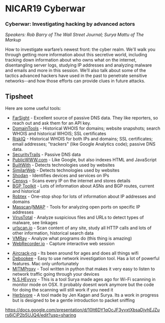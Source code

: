 # NICAR19 Cyberwar

### Cyberwar: Investigating hacking by advanced actors
*Speakers: Rob Barry of The Wall Street Journal; Surya Mattu of The Markup*

How to investigate warfare’s newest front: the cyber realm. We'll walk you through getting more information about this secretive world, including tracking down information about who owns what on the internet, disentangling server logs, studying IP addresses and analyzing malware and emails and more in this session. We’ll also talk about some of the tactics advanced hackers have used in the past to penetrate sensitive networks--and how those efforts can provide clues in future attacks.

## Tipsheet

Here are some useful tools:

* [FarSight](https://www.farsightsecurity.com/solutions/) - Excellent source of passive DNS data. They like reporters, so reach out and ask them for an API key.
* [DomainTools](http://domaintools.com) - Historical WHOIS for domains; website snapshots; search WHOIS and historical WHOIS; SSL certificates
* [RiskIQ](https://community.riskiq.com/home) - Historical WHOIS for both IPs and domains; SSL certificates; email addresses; "trackers" (like Google Analytics code); passive DNS data.
* [SecurityTrails](https://securitytrails.com/) - Passive DNS data
* [PublicWWW.com](https://publicwww.com/) - Like Google, but also indexes HTML and JavaScript
* [BuiltWith](https://builtwith.com/) - Detects technologies used by websites
* [SimilarWeb](https://www.similarweb.com/) - Detects technologies used by websites
* [Shodan](https://www.shodan.io/) - Identifies devices and services on IPs
* [Censys](https://censys.io/) - Scans every IP on the internet and stores details
* [BGP Toolkit](https://bgp.he.net/) - Lots of information about ASNs and BGP routes, current and historical
* [Robtex](https://www.robtex.com/) - One-stop shop for lots of information about IP addresses and domains
* [Masscan](https://github.com/robertdavidgraham/masscan)/[NMAP](https://nmap.org/) - Tools for analyzing open ports on specific IP addresses
* [VirusTotal](https://www.virustotal.com/) - Analyze suspicious files and URLs to detect types of malware, see linkages
* [urlscan.io](https://urlscan.io/) - Scan content of any site, study all HTTP calls and lots of other information, historical search data
* [VMRay](https://www.vmray.com/) - Analyze what programs do (this thing is amazing)
* [WebRecorder.io](https://webrecorder.io/) - Capture interactive web session

- [Aircrack-ng](https://www.aircrack-ng.org) - Its been around for ages and does all things wifi	
- [Debookee](https://debookee.com/) - Easy to use network investigation tool. Has a lot of powerful features. Mac only unfortunately 
- [MITMProxy](https://mitmproxy.org) - Tool written in python that makes it very easy to listen to network traffic going through your devices
- [N.S.HEyyyy](https://github.com/samatt/nsheyy_gui/releases) - This is a tool Surya made ages ago for Wi-Fi scanning in monitor mode on OSX. It probably doesnt work anymore but the code for doing the scanning will still work if you need it
- [Herbivore](https://github.com/samatt/herbivore) - A tool made by Jen Kagan and Surya. Its a work in progress but is designed to be a gentle introduction to packet sniffing

https://docs.google.com/presentation/d/10lt6DY1qOcJF3yvxtXbsaDjvhEJZurs6jCiP2b5UJQ4/edit?usp=sharing
